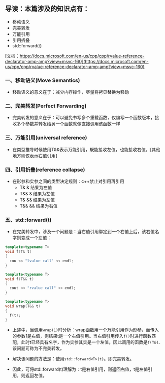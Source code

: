 ## 导读：本篇涉及的知识点有：
* 移动语义
* 完美转发
* 万能引用
* 引用折叠
* std::forward<T>(t)

[文档：https://docs.microsoft.com/en-us/cpp/cpp/rvalue-reference-declarator-amp-amp?view=msvc-160](https://docs.microsoft.com/en-us/cpp/cpp/rvalue-reference-declarator-amp-amp?view=msvc-160)

### 一、移动语义(Move Semantics)

- 移动语义的意义在于：减少内存操作，尽量将拷贝替换为移动

### 二、完美转发(Perfect Forwarding)

- 完美转发的意义在于：可以避免书写多个重载函数，仅编写一个函数版本，接收多个参数并转发给另一个函数就像直接调用该函数一样
  
### 三、万能引用(universal reference)

- 在类型推导时候使用T&&表示万能引用，既能接收左值，也能接收右值。[其他地方则仅表示右值引用]

### 四、引用折叠(reference collapse)
  
- 在形参和实参之间的类型决定规则：c++禁止对引用再引用
    * T&  &   结果为左值
    * T&& &   结果为左值
    * T&  &&  结果为左值
    * T&& &&  结果为右值

### 五、std::forward<T>(t)

- 在完美转发中，涉及一个问题是：当右值引用绑定到一个右值上后，该右值名字则变成一个左值：
```cpp
template<typename T>
void f(T& t)
{
  cou << "lvalue call" << endl;
}

template<typename T>
void f(T&& t)
{
  cout << "rvalue call" << endl; 
}

template<typename T>
void wrap(T&& t)
{
  f(t);
}
```
- 上述中，当调用```wrap(1)```时分析：wrap函数用一个万能引用作为形参，而传入的参数1是右值，则结果t是一个右值引用。当右值引用传入```f()```时进行函数匹配，此时t已经具有名字，作为实参其实是一个左值，因此调用的函数是```f(T&)```. 该问题可称为不完美转发。

- 解决该问题的方法是：使用```std::forward<T>(t)```。即完美转发。

- 因此，可将std::forward<T>(t)理解为：t是右值引用，则返回右值，t是左值引用，则返回左值。



